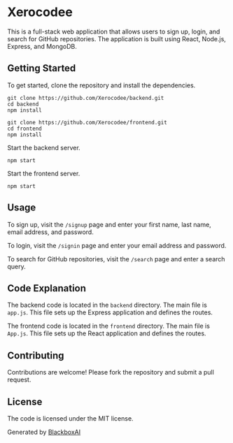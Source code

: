  # Xerocodee

This is a full-stack web application that allows users to sign up, login, and search for GitHub repositories. The application is built using React, Node.js, Express, and MongoDB.

## Getting Started

To get started, clone the repository and install the dependencies.

```
git clone https://github.com/Xerocodee/backend.git
cd backend
npm install
```

```
git clone https://github.com/Xerocodee/frontend.git
cd frontend
npm install
```

Start the backend server.

```
npm start
```

Start the frontend server.

```
npm start
```

## Usage

To sign up, visit the `/signup` page and enter your first name, last name, email address, and password.

To login, visit the `/signin` page and enter your email address and password.

To search for GitHub repositories, visit the `/search` page and enter a search query.

## Code Explanation

The backend code is located in the `backend` directory. The main file is `app.js`. This file sets up the Express application and defines the routes.

The frontend code is located in the `frontend` directory. The main file is `App.js`. This file sets up the React application and defines the routes.

## Contributing

Contributions are welcome! Please fork the repository and submit a pull request.

## License

The code is licensed under the MIT license.

Generated by [BlackboxAI](https://www.useblackbox.ai)
